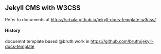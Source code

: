 ## Jekyll CMS with W3CSS

Refer to documents at https://srbala.github.io/jekyll-docs-template-w3css/

#### History

docuemnt template based @bruth work in https://github.com/bruth/jekyll-docs-template
